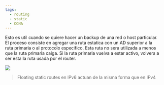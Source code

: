 ```yaml
---
tags:
  - routing
  - static
  - CCNA
---
```


Esto es util cuando se quiere hacer un backup de una red o host particular. El proceso consiste en agregar una ruta estatica con un AD superior a la ruta primaria o al protocolo especifico. Esta ruta no sera utilizada a menos que la ruta primaria caiga. Si la ruta primaria vuelva a estar activo, volvera a ser esta la ruta usada por el router. 

![](Screenshot%20from%202024-01-29%2015-34-06.png)

> Floating static routes en IPv6 actuan de la misma forma que en IPv4



